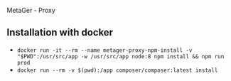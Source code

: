MetaGer - Proxy

## Installation with docker
* `docker run -it --rm --name metager-proxy-npm-install -v "$PWD":/usr/src/app -w /usr/src/app node:8 npm install && npm run prod`
* `docker run --rm -v $(pwd):/app composer/composer:latest install`
